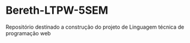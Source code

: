 # Bereth-LTPW-5SEM
Repositório destinado a construção do projeto de Linguagem técnica de programação web 
